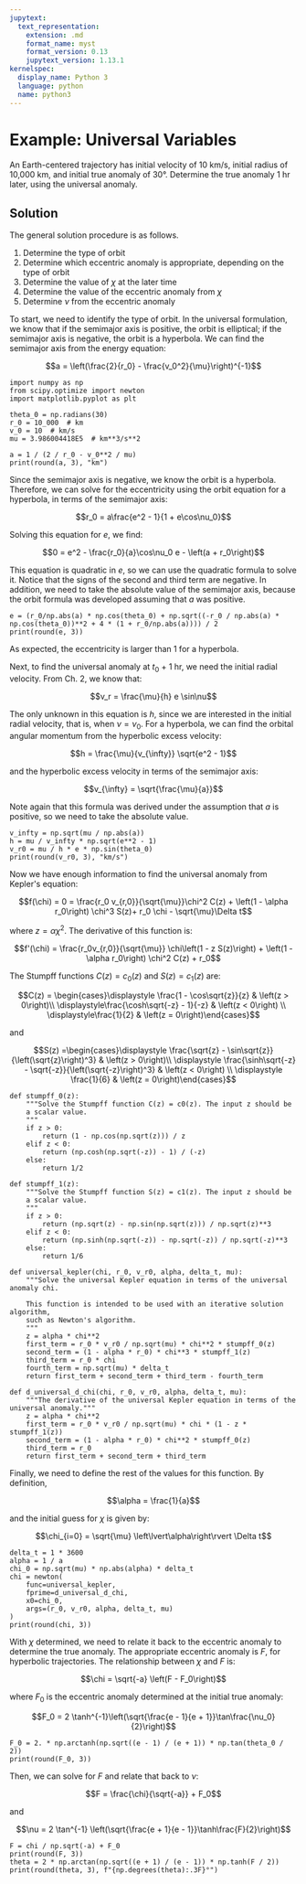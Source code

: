 ```yaml
---
jupytext:
  text_representation:
    extension: .md
    format_name: myst
    format_version: 0.13
    jupytext_version: 1.13.1
kernelspec:
  display_name: Python 3
  language: python
  name: python3
---
```


# Example: Universal Variables

An Earth-centered trajectory has initial velocity of 10 km/s, initial radius of 10,000 km, and initial true anomaly of 30°. Determine the true anomaly 1 hr later, using the universal anomaly.

## Solution

The general solution procedure is as follows.

1. Determine the type of orbit
2. Determine which eccentric anomaly is appropriate, depending on the type of orbit
3. Determine the value of $\chi$ at the later time
4. Determine the value of the eccentric anomaly from $\chi$
5. Determine $\nu$ from the eccentric anomaly

To start, we need to identify the type of orbit. In the universal formulation, we know that if the semimajor axis is positive, the orbit is elliptical; if the semimajor axis is negative, the orbit is a hyperbola. We can find the semimajor axis from the energy equation:

$$a = \left(\frac{2}{r_0} - \frac{v_0^2}{\mu}\right)^{-1}$$

```{code-cell} ipython3
import numpy as np
from scipy.optimize import newton
import matplotlib.pyplot as plt

theta_0 = np.radians(30)
r_0 = 10_000  # km
v_0 = 10  # km/s
mu = 3.986004418E5  # km**3/s**2

a = 1 / (2 / r_0 - v_0**2 / mu)
print(round(a, 3), "km")
```

Since the semimajor axis is negative, we know the orbit is a hyperbola. Therefore, we can solve for the eccentricity using the orbit equation for a hyperbola, in terms of the semimajor axis:

$$r_0 = a\frac{e^2 - 1}{1 + e\cos\nu_0}$$

Solving this equation for $e$, we find:

$$0 = e^2 - \frac{r_0}{a}\cos\nu_0 e - \left(a + r_0\right)$$

This equation is quadratic in $e$, so we can use the quadratic formula to solve it. Notice that the signs of the second and third term are negative. In addition, we need to take the absolute value of the semimajor axis, because the orbit formula was developed assuming that $a$ was positive.

```{code-cell} ipython3
e = (r_0/np.abs(a) * np.cos(theta_0) + np.sqrt((-r_0 / np.abs(a) * np.cos(theta_0))**2 + 4 * (1 + r_0/np.abs(a)))) / 2
print(round(e, 3))
```

As expected, the eccentricity is larger than 1 for a hyperbola.

Next, to find the universal anomaly at $t_0$ + 1 hr, we need the initial radial velocity. From Ch. 2, we know that:

$$v_r = \frac{\mu}{h} e \sin\nu$$

The only unknown in this equation is $h$, since we are interested in the initial radial velocity, that is, when $\nu = \nu_0$. For a hyperbola, we can find the orbital angular momentum from the hyperbolic excess velocity:

$$h = \frac{\mu}{v_{\infty}} \sqrt{e^2 - 1}$$

and the hyperbolic excess velocity in terms of the semimajor axis:

$$v_{\infty} = \sqrt{\frac{\mu}{a}}$$

Note again that this formula was derived under the assumption that $a$ is positive, so we need to take the absolute value.

```{code-cell} ipython3
v_infty = np.sqrt(mu / np.abs(a))
h = mu / v_infty * np.sqrt(e**2 - 1)
v_r0 = mu / h * e * np.sin(theta_0)
print(round(v_r0, 3), "km/s")
```

Now we have enough information to find the universal anomaly from Kepler's equation:

$$f(\chi) = 0 = \frac{r_0 v_{r,0}}{\sqrt{\mu}}\chi^2 C(z) + \left(1 - \alpha r_0\right) \chi^3 S(z)+ r_0 \chi - \sqrt{\mu}\Delta t$$

where $z = \alpha\chi^2$. The derivative of this function is:

$$f'(\chi) = \frac{r_0v_{r,0}}{\sqrt{\mu}} \chi\left(1 - z S(z)\right) + \left(1 - \alpha r_0\right) \chi^2 C(z) + r_0$$

The Stumpff functions $C(z) = c_0(z)$ and $S(z) = c_1(z)$ are:

$$C(z) = \begin{cases}\displaystyle \frac{1 - \cos\sqrt{z}}{z} & \left(z > 0\right)\\ \displaystyle\frac{\cosh\sqrt{-z} - 1}{-z} & \left(z < 0\right) \\ \displaystyle\frac{1}{2} & \left(z = 0\right)\end{cases}$$

and

$$S(z) =\begin{cases}\displaystyle \frac{\sqrt{z} - \sin\sqrt{z}}{\left(\sqrt{z}\right)^3} & \left(z > 0\right)\\ \displaystyle \frac{\sinh\sqrt{-z} - \sqrt{-z}}{\left(\sqrt{-z}\right)^3} & \left(z < 0\right) \\ \displaystyle \frac{1}{6} & \left(z = 0\right)\end{cases}$$

```{code-cell} ipython3
def stumpff_0(z):
    """Solve the Stumpff function C(z) = c0(z). The input z should be
    a scalar value.
    """
    if z > 0:
        return (1 - np.cos(np.sqrt(z))) / z
    elif z < 0:
        return (np.cosh(np.sqrt(-z)) - 1) / (-z)
    else:
        return 1/2

def stumpff_1(z):
    """Solve the Stumpff function S(z) = c1(z). The input z should be
    a scalar value.
    """
    if z > 0:
        return (np.sqrt(z) - np.sin(np.sqrt(z))) / np.sqrt(z)**3
    elif z < 0:
        return (np.sinh(np.sqrt(-z)) - np.sqrt(-z)) / np.sqrt(-z)**3
    else:
        return 1/6

def universal_kepler(chi, r_0, v_r0, alpha, delta_t, mu):
    """Solve the universal Kepler equation in terms of the universal anomaly chi.
    
    This function is intended to be used with an iterative solution algorithm,
    such as Newton's algorithm.
    """
    z = alpha * chi**2
    first_term = r_0 * v_r0 / np.sqrt(mu) * chi**2 * stumpff_0(z)
    second_term = (1 - alpha * r_0) * chi**3 * stumpff_1(z)
    third_term = r_0 * chi
    fourth_term = np.sqrt(mu) * delta_t
    return first_term + second_term + third_term - fourth_term

def d_universal_d_chi(chi, r_0, v_r0, alpha, delta_t, mu):
    """The derivative of the universal Kepler equation in terms of the universal anomaly."""
    z = alpha * chi**2
    first_term = r_0 * v_r0 / np.sqrt(mu) * chi * (1 - z * stumpff_1(z))
    second_term = (1 - alpha * r_0) * chi**2 * stumpff_0(z)
    third_term = r_0
    return first_term + second_term + third_term
```

Finally, we need to define the rest of the values for this function. By definition,

$$\alpha = \frac{1}{a}$$

and the initial guess for $\chi$ is given by:

$$\chi_{i=0} = \sqrt{\mu} \left\lvert\alpha\right\rvert \Delta t$$

```{code-cell} ipython3
delta_t = 1 * 3600
alpha = 1 / a
chi_0 = np.sqrt(mu) * np.abs(alpha) * delta_t
chi = newton(
    func=universal_kepler,
    fprime=d_universal_d_chi,
    x0=chi_0,
    args=(r_0, v_r0, alpha, delta_t, mu)
)
print(round(chi, 3))
```

With $\chi$ determined, we need to relate it back to the eccentric anomaly to determine the true anomaly. The appropriate eccentric anomaly is $F$, for hyperbolic trajectories. The relationship between $\chi$ and $F$ is:

$$\chi = \sqrt{-a} \left(F - F_0\right)$$

where $F_0$ is the eccentric anomaly determined at the initial true anomaly:

$$F_0 = 2 \tanh^{-1}\left(\sqrt{\frac{e - 1}{e + 1}}\tan\frac{\nu_0}{2}\right)$$

```{code-cell} ipython3
F_0 = 2. * np.arctanh(np.sqrt((e - 1) / (e + 1)) * np.tan(theta_0 / 2))
print(round(F_0, 3))
```

Then, we can solve for $F$ and relate that back to $\nu$:

$$F = \frac{\chi}{\sqrt{-a}} + F_0$$

and

$$\nu = 2 \tan^{-1} \left(\sqrt{\frac{e + 1}{e - 1}}\tanh\frac{F}{2}\right)$$

```{code-cell} ipython3
F = chi / np.sqrt(-a) + F_0
print(round(F, 3))
theta = 2 * np.arctan(np.sqrt((e + 1) / (e - 1)) * np.tanh(F / 2))
print(round(theta, 3), f"{np.degrees(theta):.3F}°")
```
